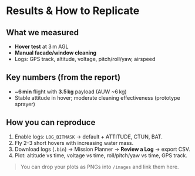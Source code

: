 # Results & How to Replicate

## What we measured
- **Hover test** at 3 m AGL
- **Manual facade/window cleaning**
- Logs: GPS track, altitude, voltage, pitch/roll/yaw, airspeed

## Key numbers (from the report)
- ~**6 min** flight with **3.5 kg** payload (AUW ~6 kg)
- Stable attitude in hover; moderate cleaning effectiveness (prototype sprayer)

## How you can reproduce
1. Enable logs: `LOG_BITMASK` → default + ATTITUDE, CTUN, BAT.
2. Fly 2–3 short hovers with increasing water mass.
3. Download logs (`.bin`) → Mission Planner → **Review a Log** → export CSV.
4. Plot: altitude vs time, voltage vs time, roll/pitch/yaw vs time, GPS track.

> You can drop your plots as PNGs into `/images` and link them here.
